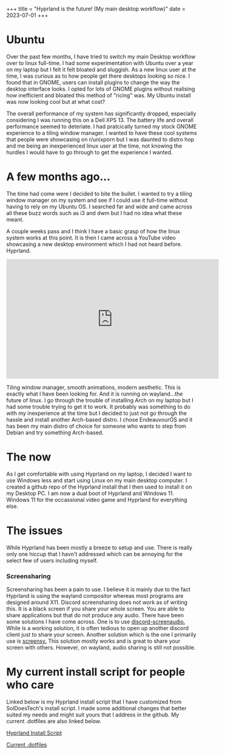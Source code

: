 +++
title = "Hyprland is the future! (My main desktop workflow)"
date = 2023-07-01
+++

# Ubuntu
Over the past few months, I have tried to switch my main Desktop workflow over to linux full-time. I had some experimentation with Ubuntu over a year on my laptop but I felt it felt bloated and sluggish. As a new linux user at the time, I was curious as to how people get there desktops looking so nice. I found that in GNOME, users can install plugins to change the way the desktop interface looks. I opted for lots of GNOME plugins without realising how inefficient and bloated this method of "ricing" was. My Ubuntu install was now looking cool but at what cost? 

The overall performance of my system has significantly dropped, especially considering I was running this on a Dell XPS 13. The battery life and overall performance seemed to deteriate. I had pratcically turned my stock GNOME experience to a tiling window manager. I wanted to have these cool systems that people were showcasing on r/unixporn but I was daunted to distro hop and me being an inexperienced linux user at the time, not knowing the hurdles I would have to go through to get the experience I wanted.

# A few months ago...
The time had come were I decided to bite the bullet. I wanted to try a tiling window manager on my system and see if I could use it full-time without having to rely on my Ubuntu OS. I searched far and wide and came across all these buzz words such as i3 and dwm but I had no idea what these meant.

A couple weeks pass and I think I have a basic grasp of how the linux system works at this point. It is then I came across a YouTube video showcasing a new desktop environment which I had not heard before. Hyprland.

<iframe width="560" height="315" src="https://www.youtube-nocookie.com/embed/lfUWwZqzHmA" title="YouTube video player" frameborder="0" allow="accelerometer; autoplay; clipboard-write; encrypted-media; gyroscope; picture-in-picture; web-share" allowfullscreen></iframe>

Tiling window manager, smooth animations, modern aesthetic. This is exactly what I have been looking for. And it is running on wayland...the future of linux. I go through the trouble of installing Arch on my laptop but I had some trouble trying to get it to work. It probably was something to do with my inexperience at the time but I decided to just not go through the hassle and install another Arch-based distro. I chose EndeauvourOS and it has been my main distro of choice for someone who wants to step from Debian and try something Arch-based.

# The now
As I get comfortable with using Hyprland on my laptop, I decided I want to use Windows less and start using Linux on my main desktop computer. I created a github repo of the Hyprland install that I then used to install it on my Desktop PC. I am now a dual boot of Hyprland and Windows 11. Windows 11 for the occassional video game and Hyprland for everything else.

# The issues
While Hyprland has been mostly a breeze to setup and use. There is really only one hiccup that I havn't addressed which can be annoying for the select few of users including myself.

### Screensharing
Screensharing has been a pain to use. I believe it is mainly due to the fact Hyprland is using the wayland compositor whereas most programs are designed around X11. Discord screensharing does not work as of writing this. It is a black screen if you share your whole screen. You are able to share applications but that do not produce any audio. There have been some solutions I have come across. One is to use <a href="https://github.com/maltejur/discord-screenaudio" target="_blank">discord-screenaudio.</a> While is a working solution, it is often tedious to open up another discord client just to share your screen. Another solution which is the one I primarily use is <a href="https://screensy.marijn.it" target="_blank">screensy.</a> This solution mostly works and is great to share your screen with others. However, on wayland, audio sharing is still not possible. 

# My current install script for people who care
Linked below is my Hyprland install script that I have customized from SolDoesTech's install script. I made some additional changes that better suited my needs and might suit yours that I address in the github. My current .dotfiles are also linked below.

<a href="https://github.com/Ay1tsMe/Hyprland" target="_blank">Hyprland Install Script</a>

<a href="https://github.com/Ay1tsMe/dotfiles" target="_blank">Current .dotfiles</a>
